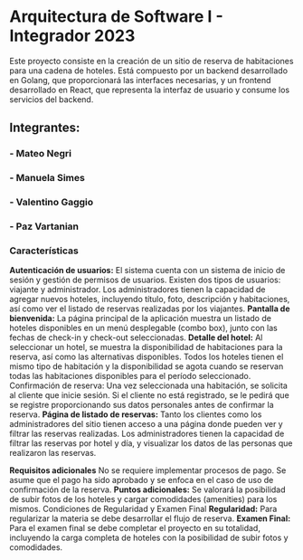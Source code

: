 # **Arquitectura de Software I - Integrador 2023**
Este proyecto consiste en la creación de un sitio de reserva de habitaciones para una cadena de hoteles. Está compuesto por un backend desarrollado en Golang, que proporcionará las interfaces necesarias, y un frontend desarrollado en React, que representa la interfaz de usuario y consume los servicios del backend.

## Integrantes: 
### 	- Mateo Negri
### 	- Manuela Simes
### 	- Valentino Gaggio
### 	- Paz Vartanian

### **Características**
**Autenticación de usuarios:** El sistema cuenta con un sistema de inicio de sesión y gestión de permisos de usuarios. Existen dos tipos de usuarios: viajante y administrador. Los administradores tienen la capacidad de agregar nuevos hoteles, incluyendo título, foto, descripción y habitaciones, así como ver el listado de reservas realizadas por los viajantes.
**Pantalla de bienvenida:** La página principal de la aplicación muestra un listado de hoteles disponibles en un menú desplegable (combo box), junto con las fechas de check-in y check-out seleccionadas.
**Detalle del hotel:** Al seleccionar un hotel, se muestra la disponibilidad de habitaciones para la reserva, así como las alternativas disponibles. Todos los hoteles tienen el mismo tipo de habitación y la disponibilidad se agota cuando se reservan todas las habitaciones disponibles para el período seleccionado.
Confirmación de reserva: Una vez seleccionada una habitación, se solicita al cliente que inicie sesión. Si el cliente no está registrado, se le pedirá que se registre proporcionando sus datos personales antes de confirmar la reserva.
**Página de listado de reservas:** Tanto los clientes como los administradores del sitio tienen acceso a una página donde pueden ver y filtrar las reservas realizadas. Los administradores tienen la capacidad de filtrar las reservas por hotel y día, y visualizar los datos de las personas que realizaron las reservas.

**Requisitos adicionales**
No se requiere implementar procesos de pago. Se asume que el pago ha sido aprobado y se enfoca en el caso de uso de confirmación de la reserva.
**Puntos adicionales:** Se valorará la posibilidad de subir fotos de los hoteles y cargar comodidades (amenities) para los mismos.
Condiciones de Regularidad y Examen Final
**Regularidad:** Para regularizar la materia se debe desarrollar el flujo de reserva.
**Examen Final:** Para el examen final se debe completar el proyecto en su totalidad, incluyendo la carga completa de hoteles con la posibilidad de subir fotos y comodidades.
